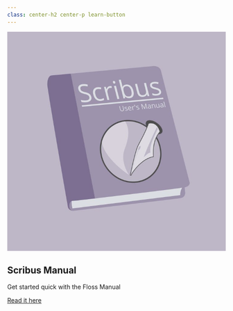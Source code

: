 ```yaml
---
class: center-h2 center-p learn-button
---
```

![Floss Manual](floss-manuals.jpg?class=s-circle,circle-button)

## Scribus Manual

Get started quick with the Floss Manual

[Read it here  <i class="fa fa-long-arrow-right" aria-hidden="true"></i>](http://write.flossmanuals.net/scribus/introduction/)

